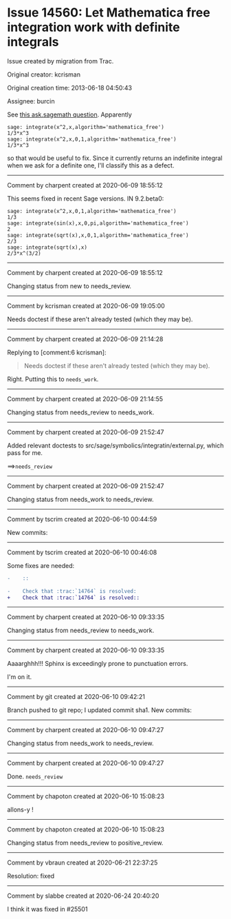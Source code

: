 # Issue 14560: Let Mathematica free integration work with definite integrals

Issue created by migration from Trac.

Original creator: kcrisman

Original creation time: 2013-06-18 04:50:43

Assignee: burcin

See [this ask.sagemath question](http://ask.sagemath.org/question/2706/how-to-use-algorithmmathematica-free-to-calculate).  Apparently

```
sage: integrate(x^2,x,algorithm='mathematica_free')
1/3*x^3
sage: integrate(x^2,x,0,1,algorithm='mathematica_free')
1/3*x^3
```

so that would be useful to fix.  Since it currently returns an indefinite integral when we ask for a definite one, I'll classify this as a defect.


---

Comment by charpent created at 2020-06-09 18:55:12

This seems fixed in recent Sage versions. IN 9.2.beta0:

```
sage: integrate(x^2,x,0,1,algorithm='mathematica_free')
1/3
sage: integrate(sin(x),x,0,pi,algorithm='mathematica_free')
2
sage: integrate(sqrt(x),x,0,1,algorithm='mathematica_free')
2/3
sage: integrate(sqrt(x),x)
2/3*x^(3/2)
```



---

Comment by charpent created at 2020-06-09 18:55:12

Changing status from new to needs_review.


---

Comment by kcrisman created at 2020-06-09 19:05:00

Needs doctest if these aren't already tested (which they may be).


---

Comment by charpent created at 2020-06-09 21:14:28

Replying to [comment:6 kcrisman]:
> Needs doctest if these aren't already tested (which they may be).

Right. Putting this to `needs_work`.


---

Comment by charpent created at 2020-06-09 21:14:55

Changing status from needs_review to needs_work.


---

Comment by charpent created at 2020-06-09 21:52:47

Added relevant doctests to src/sage/symbolics/integratin/external.py, which pass for me.

==>`needs_review`


---

Comment by charpent created at 2020-06-09 21:52:47

Changing status from needs_work to needs_review.


---

Comment by tscrim created at 2020-06-10 00:44:59

New commits:


---

Comment by tscrim created at 2020-06-10 00:46:08

Some fixes are needed:

```diff
-    ::
 
-    Check that :trac:`14764` is resolved:
+    Check that :trac:`14764` is resolved::
```



---

Comment by charpent created at 2020-06-10 09:33:35

Changing status from needs_review to needs_work.


---

Comment by charpent created at 2020-06-10 09:33:35

Aaaarghhh!!! Sphinx is exceedingly prone to punctuation errors.

I'm on it.


---

Comment by git created at 2020-06-10 09:42:21

Branch pushed to git repo; I updated commit sha1. New commits:


---

Comment by charpent created at 2020-06-10 09:47:27

Changing status from needs_work to needs_review.


---

Comment by charpent created at 2020-06-10 09:47:27

Done. `needs_review`


---

Comment by chapoton created at 2020-06-10 15:08:23

allons-y !


---

Comment by chapoton created at 2020-06-10 15:08:23

Changing status from needs_review to positive_review.


---

Comment by vbraun created at 2020-06-21 22:37:25

Resolution: fixed


---

Comment by slabbe created at 2020-06-24 20:40:20

I think it was fixed in #25501
